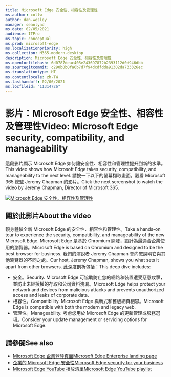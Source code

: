 ```yaml
---
title: Microsoft Edge 安全性、相容性及管理性
ms.author: collw
author: dan-wesley
manager: seanlynd
ms.date: 02/05/2021
audience: ITPro
ms.topic: conceptual
ms.prod: microsoft-edge
ms.localizationpriority: high
ms.collection: M365-modern-desktop
description: Microsoft Edge 安全性、相容性及管理性
ms.openlocfilehash: 6d0787deac408e243697872b2393112d0d946dbb
ms.sourcegitcommit: c290b0b0fa6b7d7f94dcdfdda91302da733326ec
ms.translationtype: HT
ms.contentlocale: zh-TW
ms.lasthandoff: 02/06/2021
ms.locfileid: "11314726"
---
```

# <span data-ttu-id="fefc4-103">影片：Microsoft Edge 安全性、相容性及管理性</span><span class="sxs-lookup"><span data-stu-id="fefc4-103">Video: Microsoft Edge security, compatibility, and manageability</span></span>

<span data-ttu-id="fefc4-104">這段影片顯示 Microsoft Edge 如何讓安全性、相容性和管理性提升到新的水準。</span><span class="sxs-lookup"><span data-stu-id="fefc4-104">This video shows how Microsoft Edge takes security, compatibility, and manageability to the next level.</span></span> <span data-ttu-id="fefc4-105">請按一下以下的螢幕擷取畫面，觀看 Microsoft 365 總監 Jeremy Chapman 的影片。</span><span class="sxs-lookup"><span data-stu-id="fefc4-105">Click the next screenshot to watch the video by Jeremy Chapman, Director of Microsoft 365.</span></span>

[![Microsoft Edge 安全性、相容性及管理性](media/microsoft-edge-video-security-compatibility-manageability/0.png)](http://www.youtube.com/watch?v=uMmh_gNaM4I "Microsoft Edge security, compatibility, and manageability")

## <span data-ttu-id="fefc4-107">關於此影片</span><span class="sxs-lookup"><span data-stu-id="fefc4-107">About the video</span></span>

<span data-ttu-id="fefc4-108">親身體驗全新 Microsoft Edge 的安全性、相容性和管理性。</span><span class="sxs-lookup"><span data-stu-id="fefc4-108">Take a hands-on tour to experience the security, compatibility, and manageability of the new Microsoft Edge.</span></span> <span data-ttu-id="fefc4-109">Microsoft Edge 是基於 Chromium 開發，設計為最適合企業使用的瀏覽器。</span><span class="sxs-lookup"><span data-stu-id="fefc4-109">Microsoft Edge is based on Chromium and designed to be the best browser for business.</span></span> <span data-ttu-id="fefc4-110">我們的演說者 Jeremy Chapman 會向您說明它與其他瀏覽器的不同之處。</span><span class="sxs-lookup"><span data-stu-id="fefc4-110">Our host, Jeremy Chapman, shows you what sets it apart from other browsers.</span></span> <span data-ttu-id="fefc4-111">此深度剖析包括：</span><span class="sxs-lookup"><span data-stu-id="fefc4-111">This deep dive includes:</span></span>

- <span data-ttu-id="fefc4-112">安全。</span><span class="sxs-lookup"><span data-stu-id="fefc4-112">Security.</span></span> <span data-ttu-id="fefc4-113">Microsoft Edge 可協助防止您的網路和裝置遭受惡意攻擊，並防止未經授權的存取和公司資料洩漏。</span><span class="sxs-lookup"><span data-stu-id="fefc4-113">Microsoft Edge helps protect your network and devices from malicious attacks and prevents unauthorized access and leaks of corporate data.</span></span>
- <span data-ttu-id="fefc4-114">相容性。</span><span class="sxs-lookup"><span data-stu-id="fefc4-114">Compatibility.</span></span> <span data-ttu-id="fefc4-115">Microsoft Edge 與新式和舊版網頁相容。</span><span class="sxs-lookup"><span data-stu-id="fefc4-115">Microsoft Edge is compatible with both the modern and legacy web.</span></span>
- <span data-ttu-id="fefc4-116">管理性。</span><span class="sxs-lookup"><span data-stu-id="fefc4-116">Manageability.</span></span> <span data-ttu-id="fefc4-117">考慮您用於 Microsoft Edge 的更新管理或服務選項。</span><span class="sxs-lookup"><span data-stu-id="fefc4-117">Consider your update management or servicing options for Microsoft Edge.</span></span>

## <span data-ttu-id="fefc4-118">請參閱</span><span class="sxs-lookup"><span data-stu-id="fefc4-118">See also</span></span>

- [<span data-ttu-id="fefc4-119">Microsoft Edge 企業登陸頁面</span><span class="sxs-lookup"><span data-stu-id="fefc4-119">Microsoft Edge Enterprise landing page</span></span>](https://aka.ms/EdgeEnterprise)
- [<span data-ttu-id="fefc4-120">企業的 Microsoft Edge 安全性</span><span class="sxs-lookup"><span data-stu-id="fefc4-120">Microsoft Edge security for your business</span></span>](ms-edge-security-for-business.md)
- [<span data-ttu-id="fefc4-121">Microsoft Edge YouTube 播放清單</span><span class="sxs-lookup"><span data-stu-id="fefc4-121">Microsoft Edge YouTube playlist</span></span>](https://www.youtube.com/playlist?list=PLXtHYVsvn_b-uXh1tMeYpT-0iD8tD3tFy)